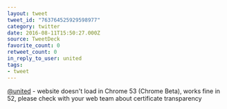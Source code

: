 ```yaml
---
layout: tweet
tweet_id: "763764525929598977"
category: twitter
date: 2016-08-11T15:50:27.000Z
source: TweetDeck
favorite_count: 0
retweet_count: 0
in_reply_to_user: united
tags:
- tweet
---
```


[@united](https://twitter.com/@united) - website doesn't load in Chrome 53 (Chrome Beta), works fine in 52, please check with your web team about certificate transparency
